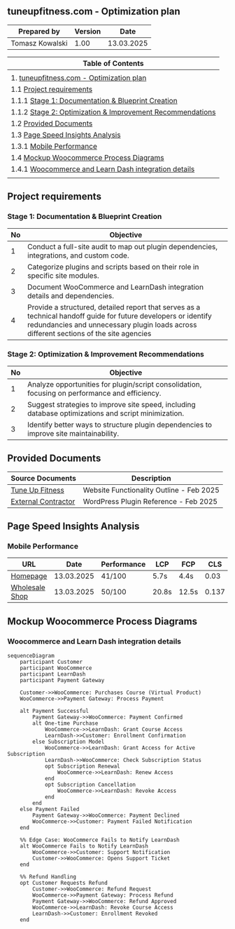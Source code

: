 ## tuneupfitness.com - Optimization plan

| Prepared by | Version | Date |
| --- | ---| ---|
| Tomasz Kowalski | 1.00 | 13.03.2025 |


| Table of Contents |
| --- |
| <!-- TOC --> |
| 1. [tuneupfitness.com - Optimization plan](#tuneupfitnesscom---optimization-plan) |
|    1.1 [Project requirements](#project-requirements) |
|        1.1.1 [Stage 1: Documentation & Blueprint Creation](#stage-1-documentation--blueprint-creation) |
|        1.1.2 [Stage 2: Optimization & Improvement Recommendations](#stage-2-optimization--improvement-recommendations) |
|    1.2 [Provided Documents](#provided-documents) |
|    1.3 [Page Speed Insights Analysis](#page-speed-insights-analysis) |
|        1.3.1 [Mobile Performance](#mobile-performance) |
|    1.4 [Mockup Woocommerce Process Diagrams](#mockup-woocommerce-process-diagrams) |
|        1.4.1 [Woocommerce and Learn Dash integration details](#woocommerce-and-learn-dash-integration-details) |
| <!-- /TOC --> |

## Project requirements

### Stage 1: Documentation & Blueprint Creation

| No | Objective |
| --- | ---|
| 1 | Conduct a full-site audit to map out plugin dependencies, integrations, and custom code. |
| 2 |  Categorize plugins and scripts based on their role in specific site modules. |
| 3 | Document WooCommerce and LearnDash integration details and dependencies. |
| 4 | Provide a structured, detailed report that serves as a technical handoff guide for future developers or identify redundancies and unnecessary plugin loads across different sections of the site agencies |

### Stage 2: Optimization & Improvement Recommendations

| No | Objective |
| --- | --- |
| 1 | Analyze opportunities for plugin/script consolidation, focusing on performance and efficiency.
| 2 | Suggest strategies to improve site speed, including database optimizations and script minimization.
| 3 | Identify better ways to structure plugin dependencies to improve site maintainability. | 


## Provided Documents

| Source Documents | Description |
|  ---             | ---         |
|[Tune Up Fitness](https://docs.google.com/document/d/1sVt_LTZuUC4oRVdm-JtJKKmxvChiKv7m8JJDIbtFyco/edit?usp=sharing_eil&ts=67d0b7d6) | Website Functionality Outline - Feb 2025 |
|[External Contractor](https://docs.google.com/spreadsheets/d/15adcCApvYTC9nrZl_Da9Uvu8fZOMm_0YXEMZLFfvCsE/edit?usp=sharing_eil&ts=67d0a8f3) | WordPress Plugin Reference - Feb 2025 |

## Page Speed Insights Analysis

### Mobile Performance

| URL | Date |Performance | LCP | FCP | CLS |
| --- | --- | --- | ---| --- | ---|
| [Homepage](https://pagespeed.web.dev/analysis/https-www-tuneupfitness-com/xzad5ozgcv?form_factor=desktop) | 13.03.2025 | 41/100|5.7s |4.4s |0.03|
| [Wholesale Shop](https://pagespeed.web.dev/analysis/https-www-tuneupfitness-com-shop-wholesale/fwny1aukws?form_factor=mobile)|13.03.2025|50/100 | 20.8s| 12.5s|0.137|


## Mockup Woocommerce Process Diagrams

### Woocommerce and Learn Dash integration details

```mermaid
sequenceDiagram
    participant Customer
    participant WooCommerce
    participant LearnDash
    participant Payment Gateway

    Customer->>WooCommerce: Purchases Course (Virtual Product)
    WooCommerce->>Payment Gateway: Process Payment

    alt Payment Successful
        Payment Gateway->>WooCommerce: Payment Confirmed
        alt One-time Purchase
            WooCommerce->>LearnDash: Grant Course Access
            LearnDash->>Customer: Enrollment Confirmation
        else Subscription Model
            WooCommerce->>LearnDash: Grant Access for Active Subscription
            LearnDash->>WooCommerce: Check Subscription Status
            opt Subscription Renewal
                WooCommerce->>LearnDash: Renew Access
            end
            opt Subscription Cancellation
                WooCommerce->>LearnDash: Revoke Access
            end
        end
    else Payment Failed
        Payment Gateway->>WooCommerce: Payment Declined
        WooCommerce->>Customer: Payment Failed Notification
    end

    %% Edge Case: WooCommerce Fails to Notify LearnDash
    alt WooCommerce Fails to Notify LearnDash
        WooCommerce->>Customer: Support Notification
        Customer->>WooCommerce: Opens Support Ticket
    end

    %% Refund Handling
    opt Customer Requests Refund
        Customer->>WooCommerce: Refund Request
        WooCommerce->>Payment Gateway: Process Refund
        Payment Gateway->>WooCommerce: Refund Approved
        WooCommerce->>LearnDash: Revoke Course Access
        LearnDash->>Customer: Enrollment Revoked
    end
```


